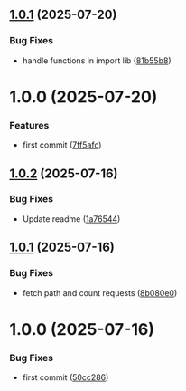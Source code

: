 ## [1.0.1](https://github.com/Watchlog-monitoring/fastapi_apm_watchlog/compare/v1.0.0...v1.0.1) (2025-07-20)


### Bug Fixes

* handle functions in import lib ([81b55b8](https://github.com/Watchlog-monitoring/fastapi_apm_watchlog/commit/81b55b88fa2bd6696606474825065ea9848817e2))

# 1.0.0 (2025-07-20)


### Features

* first commit ([7ff5afc](https://github.com/Watchlog-monitoring/fastapi-apm-watchlog/commit/7ff5afcd499e60ad90b0cf9892dc483a31be80fd))

## [1.0.2](https://github.com/Watchlog-monitoring/fastapi_watchlog_apm/compare/v1.0.1...v1.0.2) (2025-07-16)


### Bug Fixes

* Update readme ([1a76544](https://github.com/Watchlog-monitoring/fastapi_watchlog_apm/commit/1a76544b22288dce06b98800a3ebe6d1eb44c23e))

## [1.0.1](https://github.com/Watchlog-monitoring/fastapi_watchlog_apm/compare/v1.0.0...v1.0.1) (2025-07-16)


### Bug Fixes

* fetch path and count requests ([8b080e0](https://github.com/Watchlog-monitoring/fastapi_watchlog_apm/commit/8b080e0f97b461cdda6f1082436903a77f0cc812))

# 1.0.0 (2025-07-16)


### Bug Fixes

* first commit ([50cc286](https://github.com/Watchlog-monitoring/fastapi_watchlog_apm/commit/50cc286805eb071afc094a01aae170568bc2d9e1))
